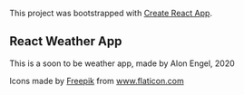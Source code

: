 This project was bootstrapped with [Create React App](https://github.com/facebook/create-react-app).

## React Weather App
This is a soon to be weather app, made by Alon Engel, 2020

Icons made by <a href="https://www.flaticon.com/authors/freepik" title="Freepik">Freepik</a> from <a href="https://www.flaticon.com/" title="Flaticon"> www.flaticon.com</a>